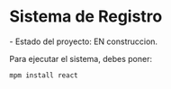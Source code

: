 <h1> Sistema de Registro</h1>
- Estado del proyecto: EN construccion.

Para ejecutar el sistema, debes poner:

```mpm install react```

